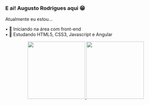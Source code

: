 ### E ai! Augusto Rodrigues aqui 😁

Atualmente eu estou...

• 🔭 Iniciando na área com front-end <br>
• 🌱 Estudando HTML5, CSS3, Javascript e Angular

<div align="center">
  <a href="https://github.com/FlowMot">
  <img height="180em" src="https://github-readme-stats.vercel.app/api?username=FlowMot&show_icons=true&theme=tokyonight&include_all_commits=true&count_private=true"/>
  <img height="180em" src="https://github-readme-stats.vercel.app/api/top-langs/?username=FlowMot&layout=compact&langs_count=7&theme=tokyonight"/>
</div>

